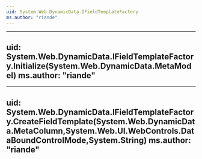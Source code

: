 ```yaml
---
uid: System.Web.DynamicData.IFieldTemplateFactory
ms.author: "riande"
---
```


---
uid: System.Web.DynamicData.IFieldTemplateFactory.Initialize(System.Web.DynamicData.MetaModel)
ms.author: "riande"
---

---
uid: System.Web.DynamicData.IFieldTemplateFactory.CreateFieldTemplate(System.Web.DynamicData.MetaColumn,System.Web.UI.WebControls.DataBoundControlMode,System.String)
ms.author: "riande"
---
